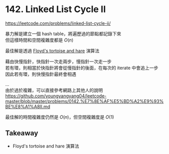 # 142. Linked List Cycle II

<https://leetcode.com/problems/linked-list-cycle-ii/>

暴力解是建立一個 hash table，將遍歷過的節點都記錄下來  
但這樣時間和空間複雜度都是 $O(n)$

最佳解是透過 [Floyd's tortoise and hare](https://en.wikipedia.org/wiki/Cycle_detection#Floyd's_tortoise_and_hare) 演算法

藉由快慢指針，快指針一次走兩步，慢指針一次走一步  
若有環，則相當於快指針將會從慢指針的後面，在每次的 iterate 中會追上一步  
因此若有環，則快慢指針最終會相遇

...  
由於過於複雜，可以直接參考網路上其他人的說明  
<https://github.com/youngyangyang04/leetcode-master/blob/master/problems/0142.%E7%8E%AF%E5%BD%A2%E9%93%BE%E8%A1%A8II.md>

最佳解的時間複雜度仍然是 $O(n)$，但空間複雜度是 $O(1)$

## Takeaway

- Floyd's tortoise and hare 演算法
